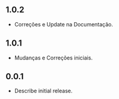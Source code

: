## 1.0.2

- Correções e Update na Documentação.

## 1.0.1

- Mudanças e Correções iniciais.

## 0.0.1

- Describe initial release.
